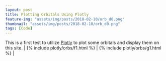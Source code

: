```yaml
---
layout: post
title: Plotting Orbitals Using Plotly
feature-img: "assets/img/posts/2018-02-10/orb_d0.png"
thumbnail: "assets/img/posts/2018-02-10/orb_d0.png"
tags: [Code]
---
```

This is a first test to utilize [Plotly](https://plot.ly) to plot some orbitals and display them on this site.
| {% include plotly/orbs/f1.html %} | {% include plotly/orbs/g1.html %} |
